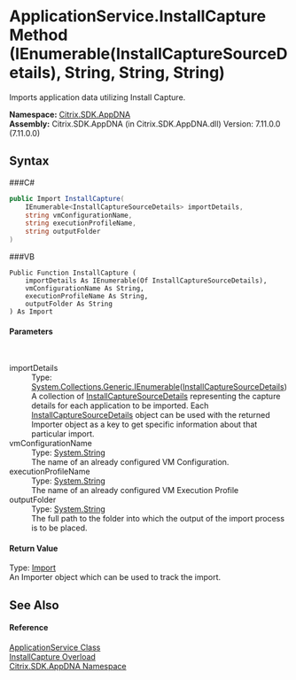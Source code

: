 # ApplicationService.InstallCapture Method (IEnumerable(InstallCaptureSourceDetails), String, String, String)
 

Imports application data utilizing Install Capture.

**Namespace:**&nbsp;<a href="N_Citrix_SDK_AppDNA">Citrix.SDK.AppDNA</a><br />**Assembly:**&nbsp;Citrix.SDK.AppDNA (in Citrix.SDK.AppDNA.dll) Version: 7.11.0.0 (7.11.0.0)

## Syntax

###C#
```csharp
public Import InstallCapture(
	IEnumerable<InstallCaptureSourceDetails> importDetails,
	string vmConfigurationName,
	string executionProfileName,
	string outputFolder
)
```

###VB
```vbnet
Public Function InstallCapture ( 
	importDetails As IEnumerable(Of InstallCaptureSourceDetails),
	vmConfigurationName As String,
	executionProfileName As String,
	outputFolder As String
) As Import
```


#### Parameters
&nbsp;<dl><dt>importDetails</dt><dd>Type: <a href="http://msdn2.microsoft.com/en-us/library/9eekhta0" target="_blank">System.Collections.Generic.IEnumerable</a>(<a href="T_Citrix_SDK_AppDNA_InstallCaptureSourceDetails">InstallCaptureSourceDetails</a>)<br />A collection of <a href="T_Citrix_SDK_AppDNA_InstallCaptureSourceDetails">InstallCaptureSourceDetails</a> representing the capture details for each application to be imported. Each <a href="T_Citrix_SDK_AppDNA_InstallCaptureSourceDetails">InstallCaptureSourceDetails</a> object can be used with the returned Importer object as a key to get specific information about that particular import.</dd><dt>vmConfigurationName</dt><dd>Type: <a href="http://msdn2.microsoft.com/en-us/library/s1wwdcbf" target="_blank">System.String</a><br />The name of an already configured VM Configuration.</dd><dt>executionProfileName</dt><dd>Type: <a href="http://msdn2.microsoft.com/en-us/library/s1wwdcbf" target="_blank">System.String</a><br />The name of an already configured VM Execution Profile</dd><dt>outputFolder</dt><dd>Type: <a href="http://msdn2.microsoft.com/en-us/library/s1wwdcbf" target="_blank">System.String</a><br />The full path to the folder into which the output of the import process is to be placed.</dd></dl>

#### Return Value
Type: <a href="T_Citrix_SDK_AppDNA_Import">Import</a><br />An Importer object which can be used to track the import.

## See Also


#### Reference
<a href="T_Citrix_SDK_AppDNA_ApplicationService">ApplicationService Class</a><br /><a href="Overload_Citrix_SDK_AppDNA_ApplicationService_InstallCapture">InstallCapture Overload</a><br /><a href="N_Citrix_SDK_AppDNA">Citrix.SDK.AppDNA Namespace</a><br />